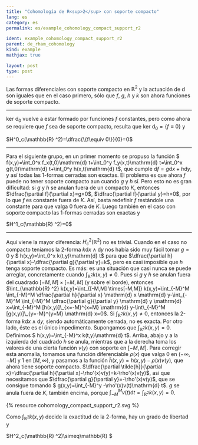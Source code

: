 ```yaml
---
title: "Cohomología de R<sup>2</sup> con soporte compacto"
lang: es
category: es
permalink: es/example_cohomology_compact_support_r2

ident: example_cohomology_compact_support_r2
parent: de_rham_cohomology
kind: example
mathjax: true

layout: post
type: post
---
```


Las formas diferenciales con soporte compacto en $\mathbb{R} ^2$ y la actuación de $\mathrm{d}$ son iguales que en el caso primero, sólo que $f$, $g$, $h$ y $k$ son ahora funciones de soporte compacto.

------------------------

$\text{ker }\mathrm{d}_0$ vuelve a estar formado por funciones $f$ constantes, pero como ahora se requiere que $f$ sea de soporte compacto, resulta que $\text{ker }\mathrm{d}_0=\{f\equiv 0\}$ y

<div class="bluebox">
$H^0_c(\mathbb{R} ^2)=\dfrac{\{f\equiv 0\}}{0}=0$
</div>

-----------------------

Para el siguiente grupo, en un primer momento se propuso la función $ f(x,y)=\int_0^x f_x(t,0)\mathrm{d} t+\int_0^y f_y(x,t)\mathrm{d} t=\int_0^x g(t,0)\mathrm{d} t+\int_0^y h(x,t)\mathrm{d} t$, que cumple $\mathrm{d} f=g\mathrm{d} x+h\mathrm{d} y$, y así todas las 1-formas cerradas son exactas. El problema es que ahora $f$ puede no tener soporte compacto aun cuando $g$ y $h$ sí. Pero esto no es gran dificultad: si $g$ y $h$ se anulan fuera de un compacto $K$, entonces $\dfrac{\partial f}{\partial x}=g=0$, $\dfrac{\partial f}{\partial y}=h=0$, por lo que $f$ es constante fuera de $K$. Así, basta redefinir $f$ restándole una constante para que valga 0 fuera de $K$. Luego también en el caso con soporte compacto las 1-formas cerradas son exactas y

<div class="bluebox">
$H^1_c(\mathbb{R} ^2)=0$
</div>

-----------------------------

Aquí viene la mayor diferencia: $H^2_c(\mathbb{R} ^2)$ no es trivial. Cuando en el caso no compacto teníamos la 2-forma $k\mathrm{d} x\wedge\mathrm{d} y$ nos había sido muy fácil tomar $g=0$ y $ h(x,y)=\int_0^x k(t,y)\mathrm{d} t$ para que $\dfrac{\partial h}{\partial x}-\dfrac{\partial g}{\partial y}=k$, pero es casi imposible que $h$ tenga soporte compacto. Es más: es una situación que casi nunca se puede arreglar, concretamente cuando $\int_{\mathbb{R} ^2} k(x,y)\neq 0$. Pues si $g$ y $h$ se anulan fuera del cuadrado $[-M,M] \times[-M,M]$ (y sobre el borde), entonces $\int_{\mathbb{R} ^2} k(x,y)=\int_{[-M,M] \times[-M,M]} k(x,y)=\int_{-M}^M \int_{-M}^M \dfrac{\partial h}{\partial x} \mathrm{d} x \mathrm{d} y-\int_{-M}^M \int_{-M}^M \dfrac{\partial g}{\partial y} \mathrm{d} y \mathrm{d} x=\int_{-M}^M [h(x,y)]\_{x=-M}^{x=M} \mathrm{d} y-\int\_{-M}^M [g(x,y)]\_{y=-M}^{y=M} \mathrm{d} x=0$. Si $\int_{\mathbb{R} ^2} k(x,y)\neq 0$, entonces la 2-forma $k\mathrm{d} x\wedge\mathrm{d} y$, siendo automáticamente cerrada, no es exacta. Por otro lado, éste es el único impedimento. Supongamos que $\int_{\mathbb{R} ^2} k(x,y)=0$. Definimos $ h(x,y)=\int_{-M}^x k(t,y)\mathrm{d} t$. Arriba, abajo y a la izquierda del cuadrado $h$ se anula, mientras que a la derecha toma los valores de una cierta función $v(y)$ con soporte en $[-M,M]$. Para corregir esta anomalía, tomamos una función diferenciable $\rho(x)$ que valga 0 en $(-\infty,-M]$ y 1 en $[M,\infty)$, y pasamos a la función $\tilde{h}(x,y)=h(x,y)-\rho(x)v(y)$, que ahora tiene soporte compacto. $\dfrac{\partial \tilde{h}}{\partial x}=\dfrac{\partial h}{\partial x}-\rho'(x)v(y)=k-\rho'(x)v(y)$, así que necesitamos que $\dfrac{\partial g}{\partial y}=-\rho'(x)v(y)$, que se consigue tomando $ g(x,y)=\int_{-M}^y -\rho'(x)v(t)\mathrm{d} t$. $g$ se anula fuera de $K$, también encima, porque $\int_{-M}^M v(t)\mathrm{d} t=\int_{\mathbb{R} ^2} k(x,y)=0$.

{% resource cohomology_compact_support_r2.svg %}

Como $\int_{\mathbb{R} ^2} k(x,y)$ decide la exactitud de la 2-forma, hay un grado de libertad y

<div class="bluebox">
$H^2_c(\mathbb{R} ^2)\simeq\mathbb{R} $
</div>